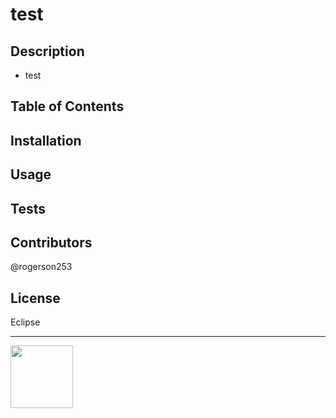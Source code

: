 # test
  ## Description
  * test

  ## Table of Contents

  ## Installation

  ## Usage

  ## Tests

  ## Contributors
  @rogerson253
  
  ## License
  Eclipse
  <hr>
  
  
<img align="left" src="https://avatars2.githubusercontent.com/u/57200095?v=4" height="100" width="100">
